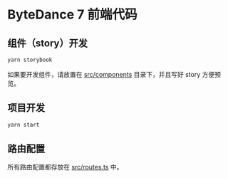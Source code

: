 # ByteDance 7 前端代码

## 组件（story）开发

```bash
yarn storybook
```

如果要开发组件，请放置在 [src/components](./src/components) 目录下，并且写好 story 方便预览。

## 项目开发

```bash
yarn start
```

## 路由配置

所有路由配置都存放在 [src/routes.ts](src/routes.ts) 中。

